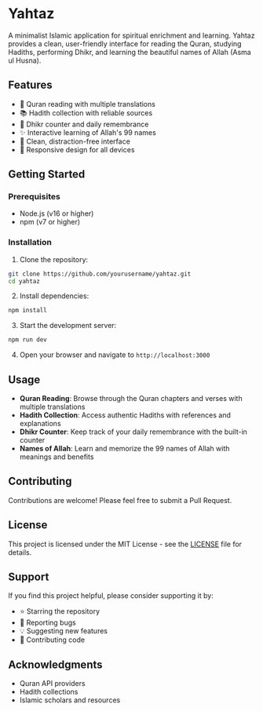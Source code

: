 # Yahtaz

A minimalist Islamic application for spiritual enrichment and learning. Yahtaz provides a clean, user-friendly interface for reading the Quran, studying Hadiths, performing Dhikr, and learning the beautiful names of Allah (Asma ul Husna).

## Features

- 📖 Quran reading with multiple translations
- 📚 Hadith collection with reliable sources
- 🕌 Dhikr counter and daily remembrance
- ✨ Interactive learning of Allah's 99 names
- 🌙 Clean, distraction-free interface
- 📱 Responsive design for all devices

## Getting Started

### Prerequisites

- Node.js (v16 or higher)
- npm (v7 or higher)

### Installation

1. Clone the repository:
```bash
git clone https://github.com/yourusername/yahtaz.git
cd yahtaz
```

2. Install dependencies:
```bash
npm install
```

3. Start the development server:
```bash
npm run dev
```

4. Open your browser and navigate to `http://localhost:3000`

## Usage

- **Quran Reading**: Browse through the Quran chapters and verses with multiple translations
- **Hadith Collection**: Access authentic Hadiths with references and explanations
- **Dhikr Counter**: Keep track of your daily remembrance with the built-in counter
- **Names of Allah**: Learn and memorize the 99 names of Allah with meanings and benefits

## Contributing

Contributions are welcome! Please feel free to submit a Pull Request.

## License

This project is licensed under the MIT License - see the [LICENSE](LICENSE) file for details.

## Support

If you find this project helpful, please consider supporting it by:
- ⭐ Starring the repository
- 🐛 Reporting bugs
- 💡 Suggesting new features
- 🤝 Contributing code

## Acknowledgments

- Quran API providers
- Hadith collections
- Islamic scholars and resources
